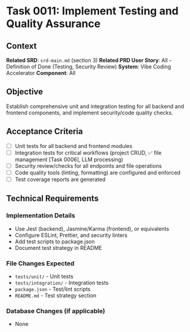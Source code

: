 # Task 0011: Implement Testing and Quality Assurance

## Context
**Related SRD**: `srd-main.md` (section 3)
**Related PRD User Story**: All - Definition of Done (Testing, Security Review)
**System**: Vibe Coding Accelerator
**Component**: All

## Objective
Establish comprehensive unit and integration testing for all backend and frontend components, and implement security/code quality checks.

## Acceptance Criteria
- [ ] Unit tests for all backend and frontend modules
- [ ] Integration tests for critical workflows (project CRUD, ✅ file management [Task 0006], LLM processing)
- [ ] Security review/checks for all endpoints and file operations
- [ ] Code quality tools (linting, formatting) are configured and enforced
- [ ] Test coverage reports are generated

## Technical Requirements
### Implementation Details
- Use Jest (backend), Jasmine/Karma (frontend), or equivalents
- Configure ESLint, Prettier, and security linters
- Add test scripts to package.json
- Document test strategy in README

### File Changes Expected
- `tests/unit/` - Unit tests
- `tests/integration/` - Integration tests
- `package.json` - Test/lint scripts
- `README.md` - Test strategy section

### Database Changes (if applicable)
- None
